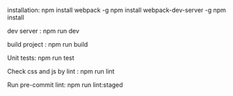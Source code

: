 installation:
npm install webpack -g
npm install webpack-dev-server -g
npm install

dev server :
npm run dev

build project :
npm run build

Unit tests:
npm run test

Check css and js by lint :
npm run lint

Run pre-commit lint:
npm run lint:staged

